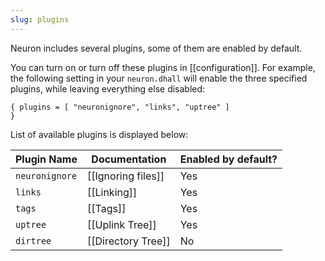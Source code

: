 ```yaml
---
slug: plugins
---
```


Neuron includes several plugins, some of them are enabled by default.

You can turn on or turn off these plugins in [[configuration]]. For example, the following setting in your `neuron.dhall` will enable the three specified plugins, while leaving everything else disabled:

```dhall
{ plugins = [ "neuronignore", "links", "uptree" ]
}
```

List of available plugins is displayed below:

| Plugin Name    | Documentation      | Enabled by default? |
|----------------|--------------------|---------------------|
| `neuronignore` | [[Ignoring files]] | Yes                 |
| `links`        | [[Linking]]        | Yes                 |
| `tags`         | [[Tags]]           | Yes                 |
| `uptree`       | [[Uplink Tree]]    | Yes                 |
| `dirtree`      | [[Directory Tree]] | No                  |
